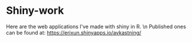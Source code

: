 # Shiny-work
Here are the web applications I've made with shiny in R. \n
Published ones can be found at:
https://erixun.shinyapps.io/avkastning/
